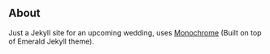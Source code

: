 ## About
Just a Jekyll site for an upcoming wedding, uses [Monochrome](https://dyutibarma.github.io/monochrome/)
(Built on top of Emerald Jekyll theme).
